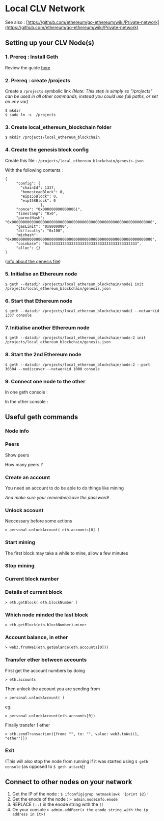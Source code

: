 # Local CLV Network

See also : [https://github.com/ethereum/go-ethereum/wiki/Private-network](https://github.com/ethereum/go-ethereum/wiki/Private-network)

## Setting up your CLV Node\(s\) <a id="setting-up-your-bsc-nodes"></a>

### 1. Prereq : Install Geth <a id="1-prereq-install-geth"></a>

Review the guide [here](https://docs.binance.org/smart-chain/developer/fullnode.html)

### 2. Prereq : create /projects <a id="2-prereq-create-projects"></a>

Create a `/projects` symbolic link _\(Note: This step is simply so "/projects" can be used in all other commands, instead you could use full paths, or set an env var\)_

```text
$ mkdir 
$ sudo ln -s  /projects
```

### 3. Create local\_ethereum\_blockchain folder <a id="3-create-local_ethereum_blockchain-folder"></a>

```text
$ mkdir /projects/local_ethereum_blockchain
```

### 4. Create the genesis block config <a id="4-create-the-genesis-block-config"></a>

Create this file : `/projects/local_ethereum_blockchain/genesis.json`

With the following contents :

```text
{
     "config": {
       "chainId": 1337,
       "homesteadBlock": 0,
       "eip155Block": 0,
       "eip158Block": 0
                },
     "nonce": "0x0000000000000061",
     "timestamp": "0x0",
     "parentHash": "0x0000000000000000000000000000000000000000000000000000000000000000",
     "gasLimit": "0x8000000",
     "difficulty": "0x100",
     "mixhash": "0x0000000000000000000000000000000000000000000000000000000000000000",
     "coinbase": "0x3333333333333333333333333333333333333333",
     "alloc": {}
}
```

 \([info about the genesis file](https://ethereum.stackexchange.com/a/2377/2040)\)

### 5. Initialise an Ethereum node <a id="5-initialise-an-ethereum-node"></a>

```text
$ geth --datadir /projects/local_ethereum_blockchain/node1 init /projects/local_ethereum_blockchain/genesis.json
```

### 6. Start that Ethereum node <a id="6-start-that-ethereum-node"></a>

```text
$ geth --datadir /projects/local_ethereum_blockchain/node1 --networkid 1337 console
```

### 7. Initialise another Ethereum node <a id="7-initialise-another-ethereum-node"></a>

```text
$ geth --datadir /projects/local_ethereum_blockchain/node-2 init /projects/local_ethereum_blockchain/genesis.json
```

### 8. Start the 2nd Ethereum node <a id="8-start-the-2nd-ethereum-node"></a>

```text
$ geth --datadir /projects/local_ethereum_blockchain/node-2 --port 30304 --nodiscover --networkid 1000 console
```

### 9. Connect one node to the other <a id="9-connect-one-node-to-the-other"></a>

In one geth console :

In the other console :

## Useful geth commands <a id="useful-geth-commands"></a>

### Node info <a id="node-info"></a>

### Peers <a id="peers"></a>

Show peers

How many peers ?

### Create an account <a id="create-an-account"></a>

You need an account to do be able to do things like mining

_And make sure your remember/save the password!_

### Unlock account <a id="unlock-account"></a>

Neccessary before some actions

```text
> personal.unlockAccount( eth.accounts[0] )
```

### Start mining <a id="start-mining"></a>

The first block may take a while to mine, allow a few minutes

### Stop mining <a id="stop-mining"></a>

### Current block number <a id="current-block-number"></a>

### Details of current block <a id="details-of-current-block"></a>

```text
> eth.getBlock( eth.blockNumber )
```

### Which node minded the last block <a id="which-node-minded-the-last-block"></a>

```text
> eth.getBlock(eth.blockNumber).miner
```

### Account balance, in ether <a id="account-balance-in-ether"></a>

```text
> web3.fromWei(eth.getBalance(eth.accounts[0]))
```

### Transfer ether between accounts <a id="transfer-ether-between-accounts"></a>

First get the account numbers by doing

`> eth.accounts`

Then unlock the account you are sending from

`> personal.unlockAccount( )`

eg.

`> personal.unlockAccount(eth.accounts[0])`

Finally transfer 1 ether

```text
> eth.sendTransaction({from: "", to: "", value: web3.toWei(1, "ether")})
```

### Exit <a id="exit"></a>

\(This will also stop the node from running if it was started using `$ geth console` \(as opposed to `$ geth attach`\)\)

## Connect to other nodes on your network <a id="connect-to-other-nodes-on-your-network"></a>

1. Get the IP of the node : `$ ifconfig|grep netmask|awk '{print $2}'`
2. Get the enode of the node : `> admin.nodeInfo.enode`
3. REPLACE `[::]` in the enode string with the `[]`
4. On your console `> admin.addPeer(< the enode string with the ip address in it>)`

